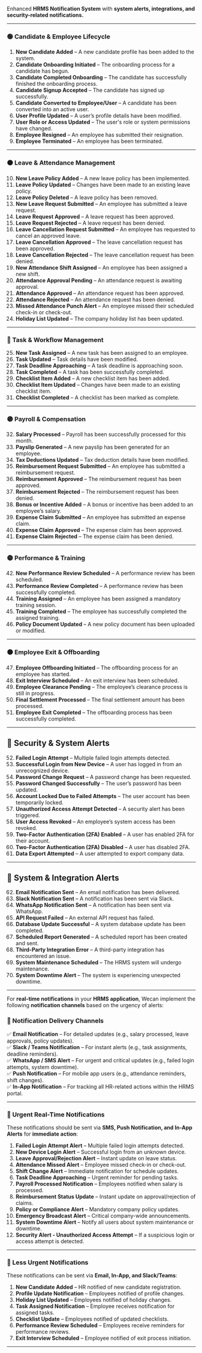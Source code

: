 Enhanced **HRMS Notification System** with **system alerts, integrations, and security-related notifications.**  

---

### **🟢 Candidate & Employee Lifecycle**  

1. **New Candidate Added** – A new candidate profile has been added to the system.  
2. **Candidate Onboarding Initiated** – The onboarding process for a candidate has begun.  
3. **Candidate Completed Onboarding** – The candidate has successfully finished the onboarding process.  
4. **Candidate Signup Accepted** – The candidate has signed up successfully.  
5. **Candidate Converted to Employee/User** – A candidate has been converted into an active user.  
6. **User Profile Updated** – A user’s profile details have been modified.  
7. **User Role or Access Updated** – The user's role or system permissions have changed.  
8. **Employee Resigned** – An employee has submitted their resignation.  
9. **Employee Terminated** – An employee has been terminated.  

---

### **🟠 Leave & Attendance Management**  

10. **New Leave Policy Added** – A new leave policy has been implemented.  
11. **Leave Policy Updated** – Changes have been made to an existing leave policy.  
12. **Leave Policy Deleted** – A leave policy has been removed.  
13. **New Leave Request Submitted** – An employee has submitted a leave request.  
14. **Leave Request Approved** – A leave request has been approved.  
15. **Leave Request Rejected** – A leave request has been denied.  
16. **Leave Cancellation Request Submitted** – An employee has requested to cancel an approved leave.  
17. **Leave Cancellation Approved** – The leave cancellation request has been approved.  
18. **Leave Cancellation Rejected** – The leave cancellation request has been denied.  
19. **New Attendance Shift Assigned** – An employee has been assigned a new shift.  
20. **Attendance Approval Pending** – An attendance request is awaiting approval.  
21. **Attendance Approved** – An attendance request has been approved.  
22. **Attendance Rejected** – An attendance request has been denied.  
23. **Missed Attendance Punch Alert** – An employee missed their scheduled check-in or check-out.  
24. **Holiday List Updated** – The company holiday list has been updated.  

---

### **🔵 Task & Workflow Management**  

25. **New Task Assigned** – A new task has been assigned to an employee.  
26. **Task Updated** – Task details have been modified.  
27. **Task Deadline Approaching** – A task deadline is approaching soon.  
28. **Task Completed** – A task has been successfully completed.  
29. **Checklist Item Added** – A new checklist item has been added.  
30. **Checklist Item Updated** – Changes have been made to an existing checklist item.  
31. **Checklist Completed** – A checklist has been marked as complete.  

---

### **🟣 Payroll & Compensation**  

32. **Salary Processed** – Payroll has been successfully processed for this month.  
33. **Payslip Generated** – A new payslip has been generated for an employee.  
34. **Tax Deductions Updated** – Tax deduction details have been modified.  
35. **Reimbursement Request Submitted** – An employee has submitted a reimbursement request.  
36. **Reimbursement Approved** – The reimbursement request has been approved.  
37. **Reimbursement Rejected** – The reimbursement request has been denied.  
38. **Bonus or Incentive Added** – A bonus or incentive has been added to an employee’s salary.  
39. **Expense Claim Submitted** – An employee has submitted an expense claim.  
40. **Expense Claim Approved** – The expense claim has been approved.  
41. **Expense Claim Rejected** – The expense claim has been denied.  

---

### **🟡 Performance & Training**  

42. **New Performance Review Scheduled** – A performance review has been scheduled.  
43. **Performance Review Completed** – A performance review has been successfully completed.  
44. **Training Assigned** – An employee has been assigned a mandatory training session.  
45. **Training Completed** – The employee has successfully completed the assigned training.  
46. **Policy Document Updated** – A new policy document has been uploaded or modified.  

---

### **🟤 Employee Exit & Offboarding**  

47. **Employee Offboarding Initiated** – The offboarding process for an employee has started.  
48. **Exit Interview Scheduled** – An exit interview has been scheduled.  
49. **Employee Clearance Pending** – The employee’s clearance process is still in progress.  
50. **Final Settlement Processed** – The final settlement amount has been processed.  
51. **Employee Exit Completed** – The offboarding process has been successfully completed.  

---

## **🔴 Security & System Alerts**  

52. **Failed Login Attempt** – Multiple failed login attempts detected.  
53. **Successful Login from New Device** – A user has logged in from an unrecognized device.  
54. **Password Change Request** – A password change has been requested.  
55. **Password Changed Successfully** – The user’s password has been updated.  
56. **Account Locked Due to Failed Attempts** – The user account has been temporarily locked.  
57. **Unauthorized Access Attempt Detected** – A security alert has been triggered.  
58. **User Access Revoked** – An employee’s system access has been revoked.  
59. **Two-Factor Authentication (2FA) Enabled** – A user has enabled 2FA for their account.  
60. **Two-Factor Authentication (2FA) Disabled** – A user has disabled 2FA.  
61. **Data Export Attempted** – A user attempted to export company data.  

---

## **🔷 System & Integration Alerts**  

62. **Email Notification Sent** – An email notification has been delivered.  
63. **Slack Notification Sent** – A notification has been sent via Slack.  
64. **WhatsApp Notification Sent** – A notification has been sent via WhatsApp.  
65. **API Request Failed** – An external API request has failed.  
66. **Database Update Successful** – A system database update has been completed.  
67. **Scheduled Report Generated** – A scheduled report has been created and sent.  
68. **Third-Party Integration Error** – A third-party integration has encountered an issue.  
69. **System Maintenance Scheduled** – The HRMS system will undergo maintenance.  
70. **System Downtime Alert** – The system is experiencing unexpected downtime.  

---

For **real-time notifications** in your **HRMS application**,
Wecan implement the following **notification channels** based on the urgency of alerts:  

### **📢 Notification Delivery Channels**

✅ **Email Notification** – For detailed updates (e.g., salary processed, leave approvals, policy updates).  
✅ **Slack / Teams Notification** – For instant alerts (e.g., task assignments, deadline reminders).  
✅ **WhatsApp / SMS Alert** – For urgent and critical updates (e.g., failed login attempts, system downtime).  
✅ **Push Notification** – For mobile app users (e.g., attendance reminders, shift changes).  
✅ **In-App Notification** – For tracking all HR-related actions within the HRMS portal.  

---

### **🚀 Urgent Real-Time Notifications**

These notifications should be sent via **SMS, Push Notification, and In-App Alerts** for **immediate action**:  

1. **Failed Login Attempt Alert** – Multiple failed login attempts detected.  
2. **New Device Login Alert** – Successful login from an unknown device.  
3. **Leave Approval/Rejection Alert** – Instant update on leave status.  
4. **Attendance Missed Alert** – Employee missed check-in or check-out.  
5. **Shift Change Alert** – Immediate notification for schedule updates.  
6. **Task Deadline Approaching** – Urgent reminder for pending tasks.  
7. **Payroll Processed Notification** – Employees notified when salary is processed.  
8. **Reimbursement Status Update** – Instant update on approval/rejection of claims.  
9. **Policy or Compliance Alert** – Mandatory company policy updates.  
10. **Emergency Broadcast Alert** – Critical company-wide announcements.  
11. **System Downtime Alert** – Notify all users about system maintenance or downtime.  
12. **Security Alert - Unauthorized Access Attempt** – If a suspicious login or access attempt is detected.  

---

### **📌 Less Urgent Notifications**

These notifications can be sent via **Email, In-App, and Slack/Teams**:  

1. **New Candidate Added** – HR notified of new candidate registration.  
2. **Profile Update Notification** – Employees notified of profile changes.  
3. **Holiday List Updated** – Employees notified of holiday changes.  
4. **Task Assigned Notification** – Employee receives notification for assigned tasks.  
5. **Checklist Update** – Employees notified of updated checklists.  
6. **Performance Review Scheduled** – Employees receive reminders for performance reviews.  
7. **Exit Interview Scheduled** – Employee notified of exit process initiation.  

---
